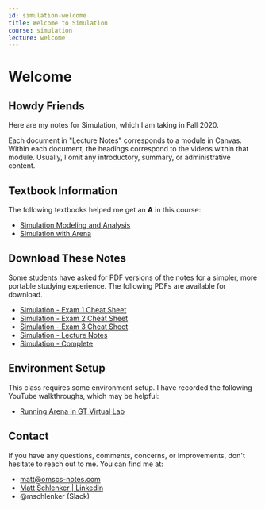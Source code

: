 ```yaml
---
id: simulation-welcome
title: Welcome to Simulation
course: simulation
lecture: welcome
---
```


# Welcome

## Howdy Friends

Here are my notes for Simulation, which I am taking in Fall 2020.

Each document in "Lecture Notes" corresponds to a module in Canvas. Within each document, the headings correspond to the videos within that module. Usually, I omit any introductory, summary, or administrative content.

## Textbook Information

The following textbooks helped me get an **A** in this course:

* [Simulation Modeling and Analysis](https://amzn.to/3au4zN5)
* [Simulation with Arena](https://amzn.to/2E4zTWo)

## Download These Notes

Some students have asked for PDF versions of the notes for a simpler, more portable studying experience. The following PDFs are available for download.

* [Simulation - Exam 1 Cheat Sheet](https://payhip.com/b/Lk14)
* [Simulation - Exam 2 Cheat Sheet](https://payhip.com/b/POqp)
* [Simulation - Exam 3 Cheat Sheet](https://payhip.com/b/mZis)
* [Simulation - Lecture Notes](https://payhip.com/b/kzli)
* [Simulation - Complete](https://payhip.com/b/PZen)

## Environment Setup

This class requires some environment setup. I have recorded the following YouTube walkthroughs, which may be helpful:

* [Running Arena in GT Virtual Lab](https://www.youtube.com/watch?v=fmDfofNywkg)

## Contact

If you have any questions, comments, concerns, or improvements, don't hesitate to reach out to me. You can find me at:

* [matt@omscs-notes.com](mailto:matt@omscs-notes.com)
* [Matt Schlenker \| Linkedin](https://www.linkedin.com/in/matt-schlenker-3457b047/)
* @mschlenker \(Slack\)

